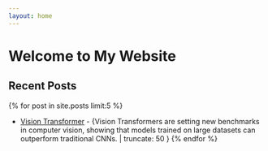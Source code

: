 ```yaml
---
layout: home
---
```


# Welcome to My Website

<!-- ## Highlighted Post
- [Vision Transformer](https://atharvamusale.github.io/2021/06/06/Vision-Transformers.html) - Vision Transformers are setting new benchmarks in computer vision, showing that models trained on large datasets can outperform traditional CNNs. -->

## Recent Posts
{% for post in site.posts limit:5 %}
- [Vision Transformer](https://atharvamusale.github.io/2021/06/06/Vision-Transformers.html) - {Vision Transformers are setting new benchmarks in computer vision, showing that models trained on large datasets can outperform traditional CNNs. | truncate: 50 }
{% endfor %}
